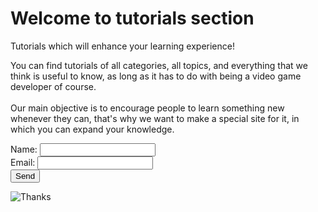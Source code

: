 # Welcome to tutorials section

Tutorials which will enhance your learning experience!

You can find tutorials of all categories, all topics, and everything that we think is useful to know, as long as it has to do with being a video game developer of course.<br><br>
Our main objective is to encourage people to learn something new whenever they can, that's why we want to make a special site for it, in which you can expand your knowledge.

<form action="http://someothersite.com/" method="post">
    <P>
    <label for="name">Name: </label> <input type="text" id="name"><br>
    <label for="email">Email: </label> <input type="text" id="email"><br>
    <input type="submit" value="Send">
    </P>
</form>

![Thanks](https://github.com/Rodevs-Helpers/Helpers-Documents/blob/editing/images/thanks.jpg?raw=true)
